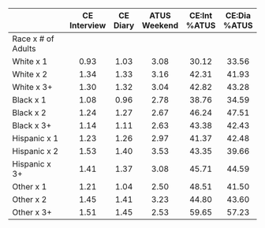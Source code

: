 
|                      | CE<br>Interview |  CE<br>Diary | ATUS<br>Weekend | CE:Int<br>%ATUS | CE:Dia<br>%ATUS |
| -------------------- | :----------: | :----------: | :----------: | :----------: | :----------: |
| Race x # of Adults   |              |              |              |              |              |
| White x 1            |         0.93 |         1.03 |         3.08 |        30.12 |        33.56 |
| White x 2            |         1.34 |         1.33 |         3.16 |        42.31 |        41.93 |
| White x 3+           |         1.30 |         1.32 |         3.04 |        42.82 |        43.28 |
| Black x 1            |         1.08 |         0.96 |         2.78 |        38.76 |        34.59 |
| Black x 2            |         1.24 |         1.27 |         2.67 |        46.24 |        47.51 |
| Black x 3+           |         1.14 |         1.11 |         2.63 |        43.38 |        42.43 |
| Hispanic x 1         |         1.23 |         1.26 |         2.97 |        41.37 |        42.48 |
| Hispanic x 2         |         1.53 |         1.40 |         3.53 |        43.35 |        39.66 |
| Hispanic x 3+        |         1.41 |         1.37 |         3.08 |        45.71 |        44.59 |
| Other x 1            |         1.21 |         1.04 |         2.50 |        48.51 |        41.50 |
| Other x 2            |         1.45 |         1.41 |         3.23 |        44.80 |        43.60 |
| Other x 3+           |         1.51 |         1.45 |         2.53 |        59.65 |        57.23 |

